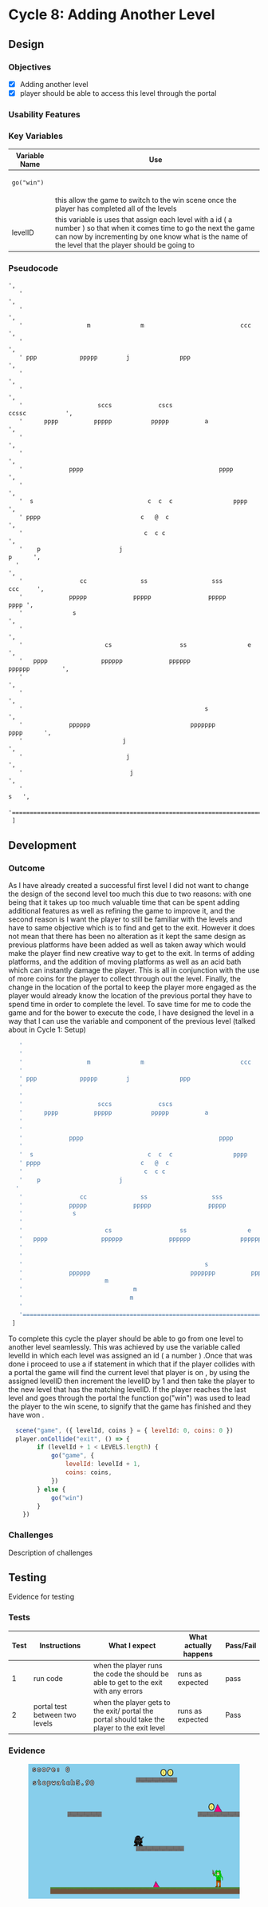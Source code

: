 # Cycle 8: Adding Another Level

##

## Design

### Objectives



* [x] Adding another level
* [x] player should be able to access this level through the portal

### Usability Features

&#x20;&#x20;

### Key Variables

| Variable Name                      | Use                                                                                                                                                                                                                            |
| ---------------------------------- | ------------------------------------------------------------------------------------------------------------------------------------------------------------------------------------------------------------------------------ |
| <pre><code>go("win")
</code></pre> | this allow the game to switch to the win scene once the player has completed all of the levels                                                                                                                                 |
|  levelID                           | this variable is uses that assign each level with a id  ( a number ) so that when it comes time to go the next the  game can now by incrementing by one know what is the name of the level that the player should be going to  |

### Pseudocode

&#x20;&#x20;

```
',
   '                                                                            ',
   '                                                                             ',
   '                  m              m                           ccc                 ',
   '                                                                             ',
   ' ppp            ppppp        j              ppp                               ',
   '                                                                             ',
   '                                                                             ',
   '                     sccs             cscs                         ccssc           ',
   '      pppp          ppppp           ppppp          a                             ',
   '                                                                             ',
   '                                                                             ',
   '             pppp                                      pppp                          ',
   '                                                                             ',
   '  s                                c  c  c                 pppp                   ',
   ' pppp                            c   @  c                             ',
   '                                  c  c c                                    ',
   '    p                      j                                             p      ',
  '                                                                              ',
   '                cc               ss                  sss                ccc     ',
   '             ppppp             ppppp                ppppp              pppp ',
   '              s                                                               ',
   '                                                                              ',
   '                       cs                   ss                 e                 ',
   '   pppp               pppppp             pppppp              pppppp         ',
   '                                                                              ',
   '                                                                             ',
   '                                                   s                          ',
   '             pppppp                            ppppppp          pppp      ',
   '                            j                                                 ',
   '                             j                                              ',
   '                              j                                               ',
   '                                                                     s   ',
   '============================================================================',
 ]

```

## Development

### Outcome

As I have already created a successful first level I did not want to change the design of the second level too much this due to two reasons: with one being that it takes up too much valuable time that can be spent adding additional features as well as refining the game to improve it, and the second reason is I want the player to still be familiar with the levels and have to same objective which is to find and get to the exit. However it does not mean that there has been no alteration as it kept the same design as previous platforms have been added as well as taken away which would make the player find new creative way to get to the exit. In terms of adding platforms, and the addition of moving platforms as well as an acid bath which can instantly damage the player. This is all in   conjunction with the use of more coins for the player to collect through out the level. Finally, the change in the location of the portal to keep the player more engaged as the player would already know the location of the previous portal they have to spend time in order to complete the level. To save time for me to code the game and for the bower to execute the code, I have designed the  level in a way that I can use the variable and component of the previous level (talked about in Cycle 1: Setup)&#x20;

```javascript
   '                                                                            ',
   '                                                                             ',
   '                  m              m                           ccc                 ',
   '                                                                             ',
   ' ppp            ppppp        j              ppp                               ',
   '                                                                             ',
   '                                                                             ',
   '                     sccs             cscs                         ccssc           ',
   '      pppp          ppppp           ppppp          a                             ',
   '                                                                             ',
   '                                                                             ',
   '             pppp                                      pppp                          ',
   '                                                                             ',
   '  s                                c  c  c                 pppp                   ',
   ' pppp                            c   @  c                             ',
   '                                  c  c c                                    ',
   '    p                      j                                             p      ',
  '                                                                              ',
   '                cc               ss                  sss                ccc     ',
   '             ppppp             ppppp                ppppp              pppp ',
   '              s                                                               ',
   '                                                                              ',
   '                       cs                   ss                 e                 ',
   '   pppp               pppppp             pppppp              pppppp         ',
   '                                                                              ',
   '                                                                             ',
   '                                                   s                          ',
   '             pppppp                            ppppppp          pppp      ',
   '                       m                                                      ',
   '                               m                                              ',
   '                              m                                               ',
   '                                                                     s   ',
   '============================================================================',
 ]
```

To complete this cycle the player should be able to go from one level to another level seamlessly. This was achieved by use the variable called levelId in which each level was assigned an id ( a number ) .Once that was done i proceed to use a if statement in which that if the player collides with a portal the game will find the current level that player is on , by using the assigned levelID then increment the levelID by 1 and then take the player to the new level that has the matching levelID. If the player reaches the last level and goes through the portal the function go("win") was used to lead the player to the win scene, to signify that the game has finished and they have won .

```javascript
  scene("game", ({ levelId, coins } = { levelId: 0, coins: 0 })	
  player.onCollide("exit", () => {
		if (levelId + 1 < LEVELS.length) {
			go("game", {
				levelId: levelId + 1,
				coins: coins,
			})
		} else {
			go("win")
		}
	})
```

### Challenges

Description of challenges

## Testing

Evidence for testing

### Tests

| Test | Instructions                   | What I expect                                                                                 | What actually happens | Pass/Fail |
| ---- | ------------------------------ | --------------------------------------------------------------------------------------------- | --------------------- | --------- |
| 1    | run code                       | when the player runs the code the should be able to get to the exit with any errors           | runs as expected      | pass      |
| 2    | portal test between two levels | when the player gets to the exit/ portal the portal should take the player to the exit level  | runs as expected      | Pass      |

### Evidence

<figure><img src="../.gitbook/assets/image (28).png" alt=""><figcaption></figcaption></figure>
